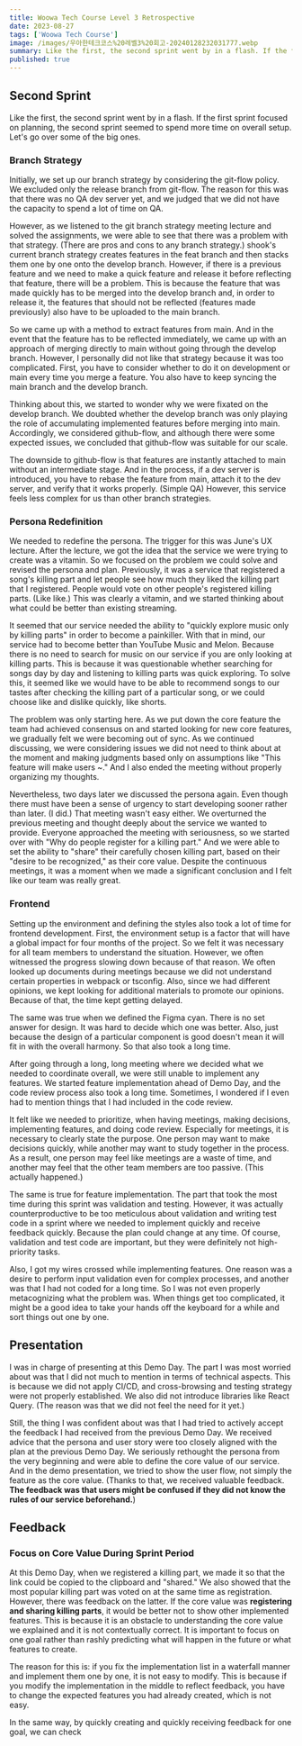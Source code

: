 ```yaml
---
title: Woowa Tech Course Level 3 Retrospective
date: 2023-08-27
tags: ['Woowa Tech Course']
image: /images/우아한테크코스%20레벨3%20회고-20240128232031777.webp
summary: Like the first, the second sprint went by in a flash. If the first sprint focused on planning, the second sprint seemed to spend more time on overall setup. Let's go over some of the big ones.
published: true
---
```


## Second Sprint

Like the first, the second sprint went by in a flash. If the first sprint focused on planning, the second sprint seemed to spend more time on overall setup. Let's go over some of the big ones.

### Branch Strategy

Initially, we set up our branch strategy by considering the git-flow policy. We excluded only the release branch from git-flow. The reason for this was that there was no QA dev server yet, and we judged that we did not have the capacity to spend a lot of time on QA.

However, as we listened to the git branch strategy meeting lecture and solved the assignments, we were able to see that there was a problem with that strategy. (There are pros and cons to any branch strategy.) shook's current branch strategy creates features in the feat branch and then stacks them one by one onto the develop branch. However, if there is a previous feature and we need to make a quick feature and release it before reflecting that feature, there will be a problem. This is because the feature that was made quickly has to be merged into the develop branch and, in order to release it, the features that should not be reflected (features made previously) also have to be uploaded to the main branch.

So we came up with a method to extract features from main. And in the event that the feature has to be reflected immediately, we came up with an approach of merging directly to main without going through the develop branch. However, I personally did not like that strategy because it was too complicated. First, you have to consider whether to do it on development or main every time you merge a feature. You also have to keep syncing the main branch and the develop branch.

Thinking about this, we started to wonder why we were fixated on the develop branch. We doubted whether the develop branch was only playing the role of accumulating implemented features before merging into main. Accordingly, we considered github-flow, and although there were some expected issues, we concluded that github-flow was suitable for our scale.

The downside to github-flow is that features are instantly attached to main without an intermediate stage. And in the process, if a dev server is introduced, you have to rebase the feature from main, attach it to the dev server, and verify that it works properly. (Simple QA) However, this service feels less complex for us than other branch strategies.

### Persona Redefinition

We needed to redefine the persona. The trigger for this was June's UX lecture. After the lecture, we got the idea that the service we were trying to create was a vitamin. So we focused on the problem we could solve and revised the persona and plan. Previously, it was a service that registered a song's killing part and let people see how much they liked the killing part that I registered. People would vote on other people's registered killing parts. (Like like.) This was clearly a vitamin, and we started thinking about what could be better than existing streaming.

It seemed that our service needed the ability to "quickly explore music only by killing parts" in order to become a painkiller. With that in mind, our service had to become better than YouTube Music and Melon. Because there is no need to search for music on our service if you are only looking at killing parts. This is because it was questionable whether searching for songs day by day and listening to killing parts was quick exploring. To solve this, it seemed like we would have to be able to recommend songs to our tastes after checking the killing part of a particular song, or we could choose like and dislike quickly, like shorts.

The problem was only starting here. As we put down the core feature the team had achieved consensus on and started looking for new core features, we gradually felt we were becoming out of sync. As we continued discussing, we were considering issues we did not need to think about at the moment and making judgments based only on assumptions like "This feature will make users ~." And I also ended the meeting without properly organizing my thoughts.

Nevertheless, two days later we discussed the persona again. Even though there must have been a sense of urgency to start developing sooner rather than later. (I did.) That meeting wasn't easy either. We overturned the previous meeting and thought deeply about the service we wanted to provide. Everyone approached the meeting with seriousness, so we started over with "Why do people register for a killing part." And we were able to set the ability to "share" their carefully chosen killing part, based on their "desire to be recognized," as their core value. Despite the continuous meetings, it was a moment when we made a significant conclusion and I felt like our team was really great.

### Frontend

Setting up the environment and defining the styles also took a lot of time for frontend development. First, the environment setup is a factor that will have a global impact for four months of the project. So we felt it was necessary for all team members to understand the situation. However, we often witnessed the progress slowing down because of that reason. We often looked up documents during meetings because we did not understand certain properties in webpack or tsconfig. Also, since we had different opinions, we kept looking for additional materials to promote our opinions. Because of that, the time kept getting delayed.

The same was true when we defined the Figma cyan. There is no set answer for design. It was hard to decide which one was better. Also, just because the design of a particular component is good doesn't mean it will fit in with the overall harmony. So that also took a long time.

After going through a long, long meeting where we decided what we needed to coordinate overall, we were still unable to implement any features. We started feature implementation ahead of Demo Day, and the code review process also took a long time. Sometimes, I wondered if I even had to mention things that I had included in the code review.

It felt like we needed to prioritize, when having meetings, making decisions, implementing features, and doing code review. Especially for meetings, it is necessary to clearly state the purpose. One person may want to make decisions quickly, while another may want to study together in the process. As a result, one person may feel like meetings are a waste of time, and another may feel that the other team members are too passive. (This actually happened.)

The same is true for feature implementation. The part that took the most time during this sprint was validation and testing. However, it was actually counterproductive to be too meticulous about validation and writing test code in a sprint where we needed to implement quickly and receive feedback quickly. Because the plan could change at any time. Of course, validation and test code are important, but they were definitely not high-priority tasks.

Also, I got my wires crossed while implementing features. One reason was a desire to perform input validation even for complex processes, and another was that I had not coded for a long time. So I was not even properly metacognizing what the problem was. When things get too complicated, it might be a good idea to take your hands off the keyboard for a while and sort things out one by one.

## Presentation

I was in charge of presenting at this Demo Day. The part I was most worried about was that I did not much to mention in terms of technical aspects. This is because we did not apply CI/CD, and cross-browsing and testing strategy were not properly established. We also did not introduce libraries like React Query. (The reason was that we did not feel the need for it yet.)

Still, the thing I was confident about was that I had tried to actively accept the feedback I had received from the previous Demo Day. We received advice that the persona and user story were too closely aligned with the plan at the previous Demo Day. We seriously rethought the persona from the very beginning and were able to define the core value of our service. And in the demo presentation, we tried to show the user flow, not simply the feature as the core value. (Thanks to that, we received valuable feedback. **The feedback was that users might be confused if they did not know the rules of our service beforehand.**)

## Feedback

### Focus on Core Value During Sprint Period

At this Demo Day, when we registered a killing part, we made it so that the link could be copied to the clipboard and "shared." We also showed that the most popular killing part was voted on at the same time as registration. However, there was feedback on the latter. If the core value was **registering and sharing killing parts**, it would be better not to show other implemented features. This is because it is an obstacle to understanding the core value we explained and it is not contextually correct. It is important to focus on one goal rather than rashly predicting what will happen in the future or what features to create.

The reason for this is: if you fix the implementation list in a waterfall manner and implement them one by one, it is not easy to modify. This is because if you modify the implementation in the middle to reflect feedback, you have to change the expected features you had already created, which is not easy.

In the same way, by quickly creating and quickly receiving feedback for one goal, we can check
